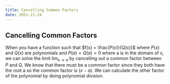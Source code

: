 ```yaml
---
title: Cancelling Common Factors
date: 2021-11-24
---
```

## Cancelling Common Factors
When you have a function such that $f(x) = \frac{P(x)}{Q(x)}$ where $P(x)$ and $Q(x)$ are polynomials and $P(a) = Q(a) = 0$ where a is in the domain of x, we can solve the limit $\lim_{x\to a}$ by cancelling out a common factor between $P$ and $Q$. We know that there must be a common factor since they both have the root a so the common factor is $(x - a)$. We can calculate the other factor of the polynomial by doing polynomial division.